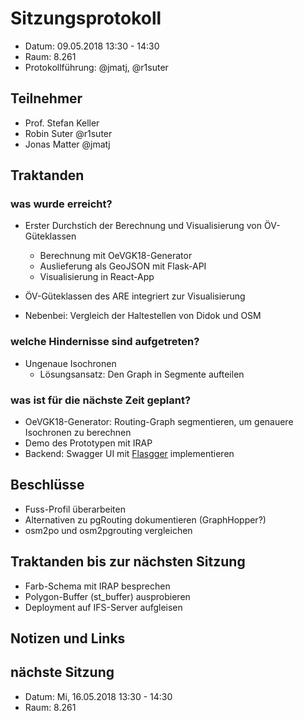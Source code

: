 # Sitzungsprotokoll

* Datum: 09.05.2018 13:30 - 14:30
* Raum: 8.261
* Protokollführung: @jmatj, @r1suter

## Teilnehmer

* Prof. Stefan Keller
* Robin Suter @r1suter
* Jonas Matter @jmatj

## Traktanden

### was wurde erreicht?

* Erster Durchstich der Berechnung und Visualisierung von ÖV-Güteklassen
    * Berechnung mit OeVGK18-Generator
    * Auslieferung als GeoJSON mit Flask-API
    * Visualisierung in React-App

* ÖV-Güteklassen des ARE integriert zur Visualisierung
* Nebenbei: Vergleich der Haltestellen von Didok und OSM

### welche Hindernisse sind aufgetreten?

* Ungenaue Isochronen
    * Lösungsansatz: Den Graph in Segmente aufteilen

### was ist für die nächste Zeit geplant?

* OeVGK18-Generator: Routing-Graph segmentieren, um genauere Isochronen zu berechnen
* Demo des Prototypen mit IRAP
* Backend: Swagger UI mit [Flasgger](https://github.com/rochacbruno/flasgger) implementieren

## Beschlüsse

* Fuss-Profil überarbeiten
* Alternativen zu pgRouting dokumentieren (GraphHopper?)
* osm2po und osm2pgrouting vergleichen

## Traktanden bis zur nächsten Sitzung

* Farb-Schema mit IRAP besprechen
* Polygon-Buffer (st_buffer) ausprobieren
* Deployment auf IFS-Server aufgleisen

## Notizen und Links


## nächste Sitzung

* Datum: Mi, 16.05.2018 13:30 - 14:30
* Raum: 8.261
